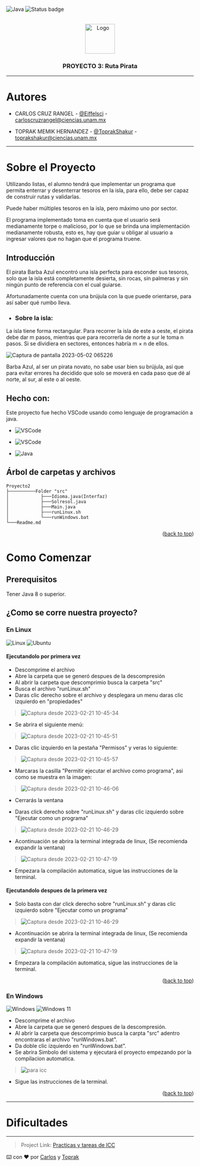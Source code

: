 <!-- PLANTILLA HECHA POR JAVATAR-->


<a name="readme-top"></a>


<!-- PROJECT SHIELDS -->
![Java](https://img.shields.io/badge/java-%23ED8B00.svg?style=for-the-badge&logo=java&logoColor=white) ![Status badge](https://img.shields.io/badge/status-TERMINADO%20-green?style=for-the-badge)



<!-- PROJECT LOGO -->
<br />
<div align="center">
  <a href="https://github.com/CarlosCruzRangel/Introduccion-a-ciencias-de-la-computacion">
    <img src="https://user-images.githubusercontent.com/79823316/220245622-4cd1cc0b-521c-4252-8e39-1d2b0d9c2389.png" alt="Logo" width="80" height="80">
  </a>

  <h3 align="center">PROYECTO 3: Ruta Pirata</h3>

  
  </p>
</div>

________________________________

# Autores


* CARLOS CRUZ RANGEL - [@Eiffelsci](https://twitter.com/Eiffelsci) - carloscruzrangel@ciencias.unam.mx

* TOPRAK MEMIK HERNANDEZ - [@ToprakShakur](https://twitter.com/ToprakShakur) - toprakshakur@ciencias.unam.mx 

___________________

# Sobre el Proyecto
Utilizando listas, el alumno tendrá que implementar un programa que permita enterrar y desenterrar tesoros en la isla, para ello, debe ser capaz de construir rutas y validarlas.

Puede haber múltiples tesoros en la isla, pero máximo uno por sector.

El programa implementado toma en cuenta que el usuario será medianamente torpe o malicioso, por lo que se brinda una implementación medianamente robusta, esto es, hay que guiar u obligar al usuario a ingresar valores que no hagan que el programa truene.

## Introducción
El pirata Barba Azul encontró una isla perfecta para esconder sus tesoros, solo que la isla está completamente desierta, sin rocas, sin palmeras y sin ningún punto de referencia con el cual guiarse.

Afortunadamente cuenta con una brújula con la que puede orientarse, para así saber qué rumbo lleva.
  
  * ### Sobre la isla: 
  La isla tiene forma rectangular. Para recorrer la isla de este a oeste, el pirata debe dar m pasos, mientras que para recorrerla de norte a sur le toma n pasos. Si se dividiera en sectores, entonces habría m × n de ellos.

  ![Captura de pantalla 2023-05-02 065226](https://user-images.githubusercontent.com/79823316/235671609-fcd3a845-7544-4d9a-8d86-24f6981ab853.png)

  Barba Azul, al ser un pirata novato, no sabe usar bien su brújula, así que para evitar errores ha decidido que solo se moverá en cada paso que dé al norte, al sur, al este o al oeste.

## Hecho con:

Este proyecto fue hecho VSCode usando como lenguaje de programación a java.



* ![VSCode](https://img.shields.io/badge/Visual_Studio_Code-v1.76.2_For_Windows-blue?style=for-the-badge&logo=visualstudiocode)

* ![VSCode](https://img.shields.io/badge/Visual_Studio_Code-v1.76.2--1678_For_Linux-blue?style=for-the-badge&logo=visualstudiocode)

* ![Java](https://img.shields.io/badge/java-11-orange?style=for-the-badge&logo=java) 


## Árbol de carpetas y archivos
```
Proyecto2
├──────────Folder "src"
│            ├───Idioma.java(Interfaz)
│            ├───Solresol.java
│            ├───Main.java
│            ├───runLinux.sh
│            └───runWindows.bat
└───Readme.md
```
<p align="right">(<a href="#readme-top">back to top</a>)</p>



<!-- GETTING STARTED -->
# Como Comenzar

## Prerequisitos

Tener Java 8 o superior.

## ¿Como se corre nuestra proyecto?
### En Linux

![Linux](https://img.shields.io/badge/Linux-FCC624?style=for-the-badge&logo=linux&logoColor=black)
![Ubuntu](https://img.shields.io/badge/Ubuntu-E95420?style=for-the-badge&logo=ubuntu&logoColor=white)
#### Ejecutandolo por primera vez
* Descomprime el archivo
* Abre la carpeta que se generó despues de la descompresión
* Al abrir la carpeta que descomprimio busca la carpeta "src" 
* Busca el archivo "runLinux.sh"
* Daras clic derecho sobre el archivo y desplegara un menu daras clic izquierdo en "propiedades"

> ![Captura desde 2023-02-21 10-45-34](https://user-images.githubusercontent.com/79823316/220413991-2f28d9a4-2c89-48b6-b11a-f843c7becce7.png)


* Se abrira el siguiente menú:

> ![Captura desde 2023-02-21 10-45-51](https://user-images.githubusercontent.com/79823316/220414107-bfd066e2-331f-4d94-85cb-9df1f3b49c1b.png)


* Daras clic izquierdo en la pestaña "Permisos" y veras lo siguiente:

> ![Captura desde 2023-02-21 10-45-57](https://user-images.githubusercontent.com/79823316/220414226-97e2cdf3-7ff5-4100-970c-3e88772cfc92.png)


* Marcaras la casilla "Permitir ejecutar el archivo como programa", asi como se muestra en la imagen:

> ![Captura desde 2023-02-21 10-46-06](https://user-images.githubusercontent.com/79823316/220414365-4442b7bf-6b4b-4aa9-9be8-77d55ab1d576.png)

* Cerrarás la ventana

* Daras click derecho sobre "runLinux.sh" y daras clic izquierdo sobre "Ejecutar como un programa"

> ![Captura desde 2023-02-21 10-46-29](https://user-images.githubusercontent.com/79823316/220414591-b0024a4b-d174-45d0-92ed-b120020f6873.png)


* Acontinuación se abrira la terminal integrada de linux, (Se recomienda expandir la ventana) 

> ![Captura desde 2023-02-21 10-47-19](https://user-images.githubusercontent.com/79823316/220414847-91091515-0f55-4edc-8937-6e0b8e8fece8.png)

* Empezara la compilación automatica, sigue las instrucciones de la terminal.

#### Ejecutandolo despues de la primera vez
* Solo basta con dar  click derecho sobre "runLinux.sh" y daras clic izquierdo sobre "Ejecutar como un programa"
> ![Captura desde 2023-02-21 10-46-29](https://user-images.githubusercontent.com/79823316/220414591-b0024a4b-d174-45d0-92ed-b120020f6873.png)


* Acontinuación se abrira la terminal integrada de linux, (Se recomienda expandir la ventana) 

> ![Captura desde 2023-02-21 10-47-19](https://user-images.githubusercontent.com/79823316/220414847-91091515-0f55-4edc-8937-6e0b8e8fece8.png)

* Empezara la compilación automatica, sigue las instrucciones de la terminal.

<p align="right">(<a href="#readme-top">back to top</a>)</p>

### En Windows 

![Windows](https://img.shields.io/badge/Windows-0078D6?style=for-the-badge&logo=windows&logoColor=white)
![Windows 11](https://img.shields.io/badge/Windows%2011-%230079d5.svg?style=for-the-badge&logo=Windows%2011&logoColor=white)
* Descomprime el archivo
* Abre la carpeta que se generó despues de la descompresión.
* Al abrir la carpeta que descomprimio busca la carpta "src" adentro encontraras el archivo "runWindows.bat".
* Da doble clic izquierdo en "runWindows.bat". 
* Se abrira Simbolo del sistema y ejecutará el proyecto empezando por la compilacion automatica.
> ![para icc](https://user-images.githubusercontent.com/79823316/220416533-cd27c5c0-ac45-4fbf-a534-e0f8104c31d4.png)
* Sigue las instrucciones de la terminal.


<p align="right">(<a href="#readme-top">back to top</a>)</p>




__________________________________________________
# Dificultades

__________________________________________________
<!-- CONTACT -->

> Project Link: [Practicas y tareas de ICC](https://github.com/CarlosCruzRangel/Introduccion-a-ciencias-de-la-computacion)

 ⌨️ con ❤️ por [Carlos](https://github.com/CarlosCruzRangel) y [Toprak](https://github.com/ToprakShakur)
